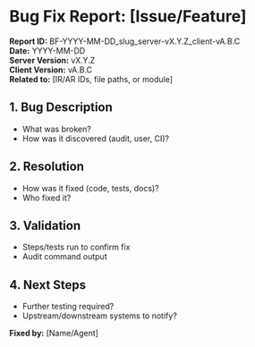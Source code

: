 # Bug Fix Report: [Issue/Feature]
**Report ID:** BF-YYYY-MM-DD_slug_server-vX.Y.Z_client-vA.B.C  
**Date:** YYYY-MM-DD  
**Server Version:** vX.Y.Z  
**Client Version:** vA.B.C  
**Related to:** [IR/AR IDs, file paths, or module]

## 1. Bug Description
- What was broken?
- How was it discovered (audit, user, CI)?

## 2. Resolution
- How was it fixed (code, tests, docs)?
- Who fixed it?

## 3. Validation
- Steps/tests run to confirm fix
- Audit command output

## 4. Next Steps
- Further testing required?
- Upstream/downstream systems to notify?

**Fixed by:** [Name/Agent]